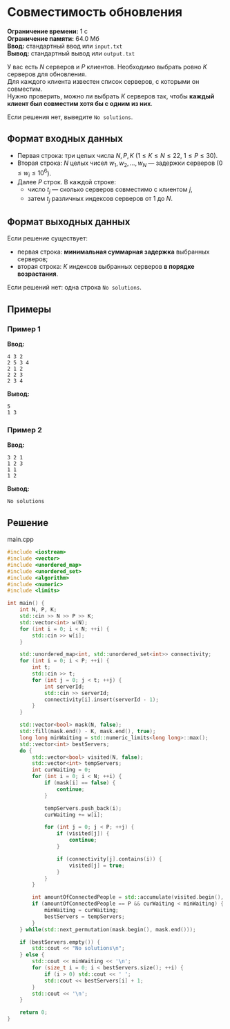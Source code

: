 # Совместимость обновления

**Ограничение времени:** 1 с  
**Ограничение памяти:** 64.0 Мб  
**Ввод:** стандартный ввод или `input.txt`  
**Вывод:** стандартный вывод или `output.txt`

У вас есть $N$ серверов и $P$ клиентов. Необходимо выбрать ровно $K$ серверов для обновления.  
Для каждого клиента известен список серверов, с которыми он совместим.  
Нужно проверить, можно ли выбрать $K$ серверов так, чтобы **каждый клиент был совместим хотя бы с одним из них**.

Если решения нет, выведите `No solutions`.

## Формат входных данных

- Первая строка: три целых числа $N, P, K$ ($1 \leq K \leq N \leq 22$, $1 \leq P \leq 30$).
- Вторая строка: $N$ целых чисел $w_1, w_2, \dots, w_N$ — задержки серверов ($0 \leq w_i \leq 10^6$).
- Далее $P$ строк. В каждой строке:
  - число $t_j$ — сколько серверов совместимо с клиентом $j$,
  - затем $t_j$ различных индексов серверов от $1$ до $N$.

## Формат выходных данных

Если решение существует:
- первая строка: **минимальная суммарная задержка** выбранных серверов;
- вторая строка: $K$ индексов выбранных серверов **в порядке возрастания**.

Если решений нет: одна строка `No solutions`.

## Примеры

### Пример 1

**Ввод:**
```
4 3 2
2 5 3 4
2 1 2
2 2 3
2 3 4
```

**Вывод:**
```
5
1 3
```

### Пример 2

**Ввод:**
```
3 2 1
1 2 3
1 1
1 2
```

**Вывод:**
```
No solutions
```
## Решение

main.cpp
```cpp
#include <iostream>
#include <vector>
#include <unordered_map>
#include <unordered_set>
#include <algorithm>
#include <numeric>
#include <limits>

int main() {
    int N, P, K;
    std::cin >> N >> P >> K;
    std::vector<int> w(N);
    for (int i = 0; i < N; ++i) {
        std::cin >> w[i];
    }

    std::unordered_map<int, std::unordered_set<int>> connectivity;
    for (int i = 0; i < P; ++i) {
        int t;
        std::cin >> t;
        for (int j = 0; j < t; ++j) {
            int serverId;
            std::cin >> serverId;
            connectivity[i].insert(serverId - 1);
        }
    }

    std::vector<bool> mask(N, false);
    std::fill(mask.end() - K, mask.end(), true);
    long long minWaiting = std::numeric_limits<long long>::max();
    std::vector<int> bestServers;
    do {
        std::vector<bool> visited(N, false);
        std::vector<int> tempServers;
        int curWaiting = 0;
        for (int i = 0; i < N; ++i) {
            if (mask[i] == false) {
                continue;
            }

            tempServers.push_back(i);
            curWaiting += w[i];

            for (int j = 0; j < P; ++j) {
                if (visited[j]) {
                    continue;
                }

                if (connectivity[j].contains(i)) {
                    visited[j] = true;
                }
            }
        }

        int amountOfConnectedPeople = std::accumulate(visited.begin(), visited.end(), 0);
        if (amountOfConnectedPeople == P && curWaiting < minWaiting) {
            minWaiting = curWaiting;
            bestServers = tempServers;
        }
    } while(std::next_permutation(mask.begin(), mask.end()));

    if (bestServers.empty()) {
        std::cout << "No solutions\n";
    } else {
        std::cout << minWaiting << '\n';
        for (size_t i = 0; i < bestServers.size(); ++i) {
            if (i > 0) std::cout << ' ';
            std::cout << bestServers[i] + 1;
        }
        std::cout << '\n';
    }

    return 0;
}
```
